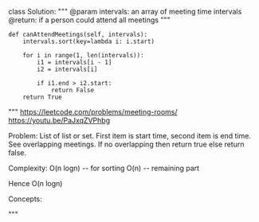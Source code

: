 class Solution:
    """
    @param intervals: an array of meeting time intervals
    @return: if a person could attend all meetings
    """

    def canAttendMeetings(self, intervals):
        intervals.sort(key=lambda i: i.start)

        for i in range(1, len(intervals)):
            i1 = intervals[i - 1]
            i2 = intervals[i]

            if i1.end > i2.start:
                return False
        return True
        
"""
https://leetcode.com/problems/meeting-rooms/
https://youtu.be/PaJxqZVPhbg

Problem:
List of list or set. First item is start time, second item is end time.
See overlapping meetings.
If no overlapping then return true else return false.

Complexity:
O(n logn)   -- for sorting
O(n)        -- remaining part

Hence O(n logn)


Concepts:

"""

